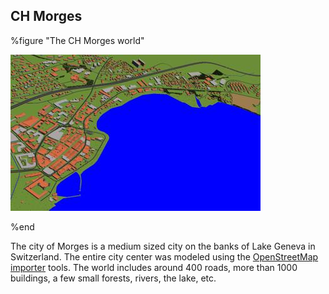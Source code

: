 ## CH Morges

%figure "The CH Morges world"

![morges.png](images/morges.thumbnail.jpg)

%end

The city of Morges is a medium sized city on the banks of Lake Geneva in Switzerland.
The entire city center was modeled using the [OpenStreetMap importer](openstreetmap-importer.md) tools.
The world includes around 400 roads, more than 1000 buildings, a few small forests, rivers, the lake, etc.
